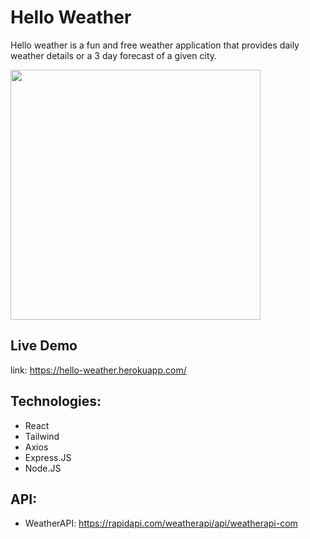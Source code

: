 # Hello Weather 

Hello weather is a fun and free weather application that provides daily weather details or a 3 day forecast of a given city.


<img src="/frontend/src/images/hello_weather_demo.gif" width="400" height="auto">

## Live Demo
link: https://hello-weather.herokuapp.com/

## Technologies:
- React
- Tailwind
- Axios
- Express.JS
- Node.JS

## API:
- WeatherAPI: https://rapidapi.com/weatherapi/api/weatherapi-com
